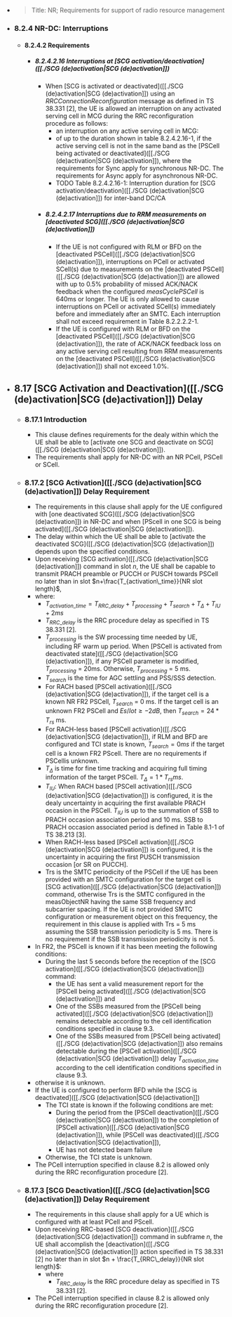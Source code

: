 - > Title: NR; Requirements for support of radio resource management
- ### 8.2.4 NR-DC: Interruptions
	- #### 8.2.4.2 Requirements
		- ##### 8.2.4.2.16 Interruptions at [SCG activation/deactivation]([[./SCG (de)activation|SCG (de)activation]])
			- When [SCG is activated or deactivated]([[./SCG (de)activation|SCG (de)activation]]) using an *RRCConnectionReconfiguration* message as defined in TS 38.331 [2], the UE is allowed an interruption on any activated serving cell in MCG during the RRC reconfiguration procedure as follows:
				- an interruption on any active serving cell in MCG:
				- of up to the duration shown in table 8.2.4.2.16-1, if the active serving cell is not in the same band as the [PSCell being activated or deactivated]([[./SCG (de)activation|SCG (de)activation]]), where the requirements for Sync apply for synchronous NR-DC. The requirements for Async apply for asynchronous NR-DC.
				- TODO Table 8.2.4.2.16-1: Interruption duration for [SCG activation/deactivation]([[./SCG (de)activation|SCG (de)activation]]) for inter-band DC/CA
			- ##### 8.2.4.2.17 Interruptions due to RRM measurements on [deactivated SCG]([[./SCG (de)activation|SCG (de)activation]])
				- If the UE is not configured with RLM or BFD on the [deactivated PSCell]([[./SCG (de)activation|SCG (de)activation]]), interruptions on PCell or activated SCell(s) due to measurements on the [deactivated PSCell]([[./SCG (de)activation|SCG (de)activation]]) are allowed with up to 0.5% probability of missed ACK/NACK feedback when the configured *measCyclePSCell* is 640ms or longer. The UE is only allowed to cause interruptions on PCell or activated SCell(s) immediately before and immediately after an SMTC. Each interruption shall not exceed requirement in Table 8.2.2.2.2-1.
				- If the UE is configured with RLM or BFD on the [deactivated PSCell]([[./SCG (de)activation|SCG (de)activation]]), the rate of ACK/NACK feedback loss on any active serving cell resulting from RRM measurements on the [deactivated PSCell]([[./SCG (de)activation|SCG (de)activation]]) shall not exceed 1.0%.
- ## 8.17 [SCG Activation and Deactivation]([[./SCG (de)activation|SCG (de)activation]]) Delay
	- ### 8.17.1 Introduction
		- This clause defines requirements for the dealy within which the UE shall be able to [activate one SCG and deactivate on SCG]([[./SCG (de)activation|SCG (de)activation]]).
		- The requirements shall apply for NR-DC with an NR PCell, PSCell or SCell.
	- ### 8.17.2 [SCG Activation]([[./SCG (de)activation|SCG (de)activation]]) Delay Requirement
		- The requirements in this clause shall apply for the UE configured with [one deactivated SCG]([[./SCG (de)activation|SCG (de)activation]]) in NR-DC and when [PScell in one SCG is being activated]([[./SCG (de)activation|SCG (de)activation]]).
		- The delay within which the UE shall be able to [activate the deactivated SCG]([[./SCG (de)activation|SCG (de)activation]]) depends upon the specified conditions.
		- Upon receiving [SCG activation]([[./SCG (de)activation|SCG (de)activation]]) command in slot *n*, the UE shall be capable to transmit PRACH preamble or PUCCH or PUSCH towards PSCell no later than in slot $n+\frac{T_{activation\_time}}{NR slot length}$,
		- where:
			- $T_{activation\_time}=T_{RRC\_delay}+T_{processing}+T_{search}+T_{\Delta}+T_{IU}+2 ms$
			- $T_{RRC\_delay}$ is the RRC procedure delay as specified in TS 38.331 [2].
			- $T_{processing}$ is the SW processing time needed by UE, including RF warm up period. When [PSCell is activated from deactivated state]([[./SCG (de)activation|SCG (de)activation]]), if any PSCell parameter is modified, $T_{processing}$ = 20ms. Otherwise, $T_{processing}$ = 5 ms.
			- $T_{search}$ is the time for AGC settling and PSS/SSS detection.
			- For RACH based [PSCell activation]([[./SCG (de)activation|SCG (de)activation]]), if the target cell is a known NR FR2 PSCell, $T_{search}$ = 0 ms. If the target cell is an unknown FR2 PSCell and $Es/Iot \ge -2 dB$, then $T_{search} = 24 * T_{rs}$ ms.
			- For RACH-less based [PSCell activation]([[./SCG (de)activation|SCG (de)activation]]), if RLM and BFD are configured and TCI state is known, $T_{search}= 0 ms$ if the target cell is a known FR2 PScell. There are no requirements if PSCellis unknown.
			- $T_\Delta$ is time for fine time tracking and acquiring full timing information of the target PSCell. $T_\Delta = 1 * T_{rs} ms$.
			- $T_{IU}$: When RACH based [PSCell activation]([[./SCG (de)activation|SCG (de)activation]]) is configured, it is the dealy uncertainty in acquiring the first available PRACH occasion in the PSCell. $T_{IU}$ is up to the summation of SSB to PRACH occasion association period and 10 ms. SSB to PRACH occasion associated period is defined in Table 8.1-1 of TS 38.213 [3].
			- When RACH-less based [PSCell activation]([[./SCG (de)activation|SCG (de)activation]]) is configured, it is the uncertainty in acquiring the first PUSCH transmission occasion [or SR on PUCCH].
			- Trs is the SMTC periodicity of the PSCell if the UE has been provided with an SMTC configuration for the target cell is [SCG activation]([[./SCG (de)activation|SCG (de)activation]]) command, otherwise Trs is the SMTC configured in the measObjectNR having the same SSB frequency and subcarrier spacing. If the UE is not provided SMTC configuration or measurement object on this frequency, the requirement in this clause is applied with Trs = 5 ms assuming the SSB transmission periodicity is 5 ms. There is no requirement if the SSB transmission periodicity is not 5.
		- In FR2, the PSCell is known if it has been meeting the following conditions:
			- During the last 5 seconds before the reception of the [SCG activation]([[./SCG (de)activation|SCG (de)activation]]) command:
				- the UE has sent a valid measurement report for the [PSCell being activated]([[./SCG (de)activation|SCG (de)activation]]) and
				- One of the SSBs measured from the [PSCell being activated]([[./SCG (de)activation|SCG (de)activation]]) remains detectable according to the cell identification conditions specified in clause 9.3.
				- One of the SSBs measured from [PSCell being activated]([[./SCG (de)activation|SCG (de)activation]]) also remains detectable during the [PSCell activation]([[./SCG (de)activation|SCG (de)activation]]) delay $T_{activation\_time}$ according to the cell identification conditions specified in clause 9.3.
		- otherwise it is unknown.
		- If the UE is configured to perform BFD while the [SCG is deactivated]([[./SCG (de)activation|SCG (de)activation]])
			- The TCI state is known if the following conditions are met:
				- During the period from the [PSCell deactivation]([[./SCG (de)activation|SCG (de)activation]]) to the completion of [PSCell activation]([[./SCG (de)activation|SCG (de)activation]]), while [PSCell was deactivated]([[./SCG (de)activation|SCG (de)activation]]),
				- UE has not detected beam failure
			- Otherwise, the TCI state is unknown.
		- The PCell interruption specified in clause 8.2 is allowed only during the RRC reconfiguration procedure [2].
	- ### 8.17.3 [SCG Deactivation]([[./SCG (de)activation|SCG (de)activation]]) Delay Requirement
		- The requirements in this clause shall apply for a UE which is configured with at least PCell and PScell.
		- Upon receiving RRC-based [SCG deactivation]([[./SCG (de)activation|SCG (de)activation]]) command in subframe *n*, the UE shall accomplish the [deactivation]([[./SCG (de)activation|SCG (de)activation]]) action specified in TS 38.331 [2] no later than in slot $n + \frac{T_{RRC\_delay}}{NR slot length}$:
			- where
				- $T_{RRC\_delay}$ is the RRC procedure delay as specified in TS 38.331 [2].
		- The PCell interruption specified in clause 8.2 is allowed only during the RRC reconfiguration procedure [2].